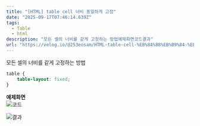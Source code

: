 ```yaml
---
title: "[HTML] table cell 너비 동일하게 고정"
date: "2025-09-17T07:46:14.639Z"
tags:
  - Table
  - html
description: "모든 셀의 너비를 같게 고정하는 방법예제화면코드결과"
url: "https://velog.io/@253eosam/HTML-table-cell-%EB%84%88%EB%B9%84-%EB%8F%99%EC%9D%BC%ED%95%98%EA%B2%8C-%EA%B3%A0%EC%A0%95"
---
```


모든 셀의 너비를 같게 고정하는 방법

```css
table {
	table-layout: fixed;
}
```

**예제화면**  
![코드](https://velog.velcdn.com/images/253eosam/post/27698b8e-a6f3-4186-9def-4b6fc7d8434e/image.png)

![결과](https://velog.velcdn.com/images/253eosam/post/470b8c33-d812-4c41-8759-59162c516661/image.png)